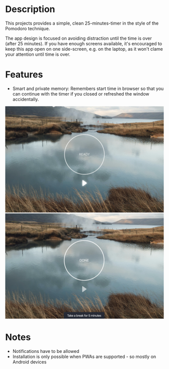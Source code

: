 # Description

This projects provides a simple, clean 25-minutes-timer in the style of the Pomodoro technique.

The app design is focused on avoiding distraction until the time is over (after 25 minutes).
If you have enough screens available, it's encouraged to keep this app open on one side-screen, e.g. on the laptop, as it won't clame your attention until time is over.

# Features

- Smart and private memory: Remembers start time in browser so that you can continue with the timer if you closed or refreshed the window accidentally.

![Demo picture](docs/demo-initial-v2.png)
![Demo picture](docs/demo-completed-v2.png)

# Notes

- Notifications have to be allowed
- Installation is only possible when PWAs are supported - so mostly on Android devices
